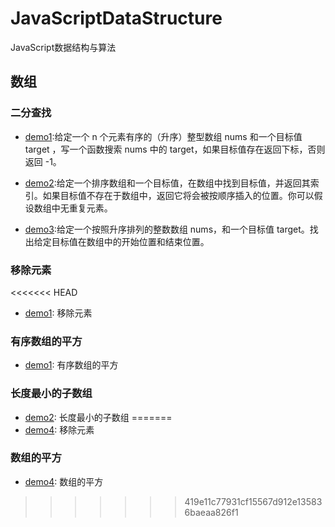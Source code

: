 # JavaScriptDataStructure
JavaScript数据结构与算法
## 数组
### 二分查找
- [demo1](./chapter01/demo1.js):给定一个 n 个元素有序的（升序）整型数组 nums 和一个目标值 target  ，写一个函数搜索 nums 中的 target，如果目标值存在返回下标，否则返回 -1。

- [demo2](./chapter01/demo2.js):给定一个排序数组和一个目标值，在数组中找到目标值，并返回其索引。如果目标值不存在于数组中，返回它将会被按顺序插入的位置。你可以假设数组中无重复元素。

- [demo3](./chapter01/demo3.js):给定一个按照升序排列的整数数组 nums，和一个目标值 target。找出给定目标值在数组中的开始位置和结束位置。

### 移除元素
<<<<<<< HEAD
- [demo1](./chapter02/demo1.js): 移除元素

### 有序数组的平方
- [demo1](./chapter02/demo2.js): 有序数组的平方

### 长度最小的子数组
- [demo2](./chapter02/demo3.js): 长度最小的子数组
=======
- [demo4](./chapter01/demo4.js): 移除元素

### 数组的平方
- [demo4](./chapter01/demo5.js): 数组的平方
>>>>>>> 419e11c77931cf15567d912e135836baeaa826f1
